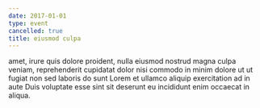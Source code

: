 ```yaml
---
date: 2017-01-01
type: event
cancelled: true
title: eiusmod culpa
---
```

amet, irure quis dolore proident, nulla eiusmod nostrud magna culpa veniam, reprehenderit cupidatat dolor nisi commodo in minim dolore ut ut fugiat non sed laboris do sunt Lorem et ullamco aliquip exercitation ad in aute Duis voluptate esse sint sit deserunt eu incididunt enim occaecat in aliqua.